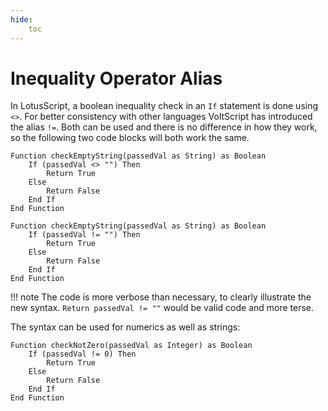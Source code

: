 ```yaml
---
hide:
    toc
---
```

# Inequality Operator Alias

In LotusScript, a boolean inequality check in an `If` statement is done using `<>`. For better consistency with other languages VoltScript has introduced the alias `!=`. Both can be used and there is no difference in how they work, so the following two code blocks will both work the same.

``` voltscript
Function checkEmptyString(passedVal as String) as Boolean
    If (passedVal <> "") Then
        Return True
    Else
        Return False
    End If
End Function
```

``` voltscript
Function checkEmptyString(passedVal as String) as Boolean
    If (passedVal != "") Then
        Return True
    Else
        Return False
    End If
End Function
```

!!! note
    The code is more verbose than necessary, to clearly illustrate the new syntax. `Return passedVal != ""` would be valid code and more terse.

The syntax can be used for numerics as well as strings:

``` voltscript
Function checkNotZero(passedVal as Integer) as Boolean
    If (passedVal != 0) Then
        Return True
    Else
        Return False
    End If
End Function
```